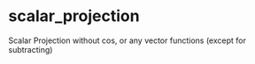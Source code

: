 # scalar_projection
Scalar Projection without cos, or any vector functions (except for subtracting)

